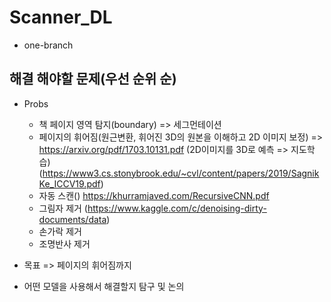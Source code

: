 # Scanner_DL
- one-branch

## 해결 해야할 문제(우선 순위 순)
- Probs
  - 책 페이지 영역 탐지(boundary) => 세그먼테이션
  - 페이지의 휘어짐(원근변환, 휘어진 3D의 원본을 이해하고 2D 이미지 보정) => https://arxiv.org/pdf/1703.10131.pdf (2D이미지를 3D로 예측 => 지도학습)
  (https://www3.cs.stonybrook.edu/~cvl/content/papers/2019/SagnikKe_ICCV19.pdf)
  - 자동 스캔() https://khurramjaved.com/RecursiveCNN.pdf
  - 그림자 제거 (https://www.kaggle.com/c/denoising-dirty-documents/data)
  - 손가락 제거
  - 조명반사 제거
  
- 목표 => 페이지의 휘어짐까지
- 어떤 모델을 사용해서 해결할지 탐구 및 논의
  